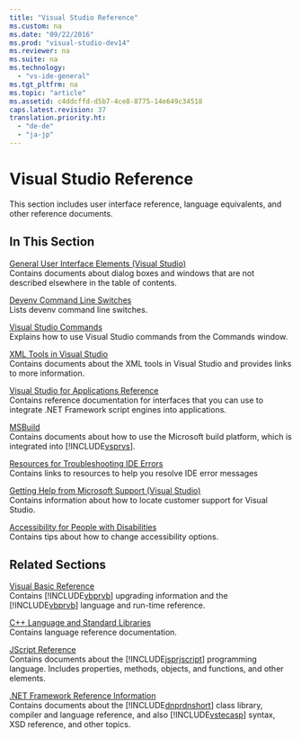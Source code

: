 ```yaml
---
title: "Visual Studio Reference"
ms.custom: na
ms.date: "09/22/2016"
ms.prod: "visual-studio-dev14"
ms.reviewer: na
ms.suite: na
ms.technology: 
  - "vs-ide-general"
ms.tgt_pltfrm: na
ms.topic: "article"
ms.assetid: c4ddcffd-d5b7-4ce8-8775-14e649c34518
caps.latest.revision: 37
translation.priority.ht: 
  - "de-de"
  - "ja-jp"
---
```

# Visual Studio Reference
This section includes user interface reference, language equivalents, and other reference documents.  
  
## In This Section  
 [General User Interface Elements (Visual Studio)](../VS_csharp/general-user-interface-elements--visual-studio-.md)  
 Contains documents about dialog boxes and windows that are not described elsewhere in the table of contents.  
  
 [Devenv Command Line Switches](../VS_csharp/devenv-command-line-switches.md)  
 Lists devenv command line switches.  
  
 [Visual Studio Commands](../VS_csharp/visual-studio-commands.md)  
 Explains how to use Visual Studio commands from the Commands window.  
  
 [XML Tools in Visual Studio](../VS_csharp/xml-tools-in-visual-studio.md)  
 Contains documents about the XML tools in Visual Studio and provides links to more information.  
  
 [Visual Studio for Applications Reference](../VS_csharp/visual-studio-for-applications-reference.md)  
 Contains reference documentation for interfaces that you can use to integrate .NET Framework script engines into applications.  
  
 [MSBuild](../VS_csharp/msbuild.md)  
 Contains documents about how to use the Microsoft build platform, which is integrated into [!INCLUDE[vsprvs](../VS_csharp/includes/vsprvs_md.md)].  
  
 [Resources for Troubleshooting IDE Errors](../VS_csharp/resources-for-troubleshooting-integrated-development-environment-errors.md)  
 Contains links to resources to help you resolve IDE error messages  
  
 [Getting Help from Microsoft Support (Visual Studio)](../VS_csharp/talk-to-us.md)  
 Contains information about how to locate customer support for Visual Studio.  
  
 [Accessibility for People with Disabilities](../VS_csharp/accessibility-for-people-with-disabilities.md)  
 Contains tips about how to change accessibility options.  
  
## Related Sections  
 [Visual Basic Reference](../VS_csharp/reference--visual-basic-.md)  
 Contains [!INCLUDE[vbprvb](../VS_csharp/includes/vbprvb_md.md)] upgrading information and the [!INCLUDE[vbprvb](../VS_csharp/includes/vbprvb_md.md)] language and run-time reference.  
  
 [C++ Language and Standard Libraries](../VS_csharp/c-c---language-and-standard-libraries.md)  
 Contains language reference documentation.  
  
 [JScript Reference](assetId:///2e47f004-963c-4661-b887-a14e4660aadd)  
 Contains documents about the [!INCLUDE[jsprjscript](../VS_csharp/includes/jsprjscript_md.md)] programming language. Includes properties, methods, objects, and functions, and other elements.  
  
 [.NET Framework Reference Information](../VS_csharp/.net-framework-reference-information--visual-basic-.md)  
 Contains documents about the [!INCLUDE[dnprdnshort](../VS_csharp/includes/dnprdnshort_md.md)] class library, compiler and language reference, and also [!INCLUDE[vstecasp](../VS_csharp/includes/vstecasp_md.md)] syntax, XSD reference, and other topics.